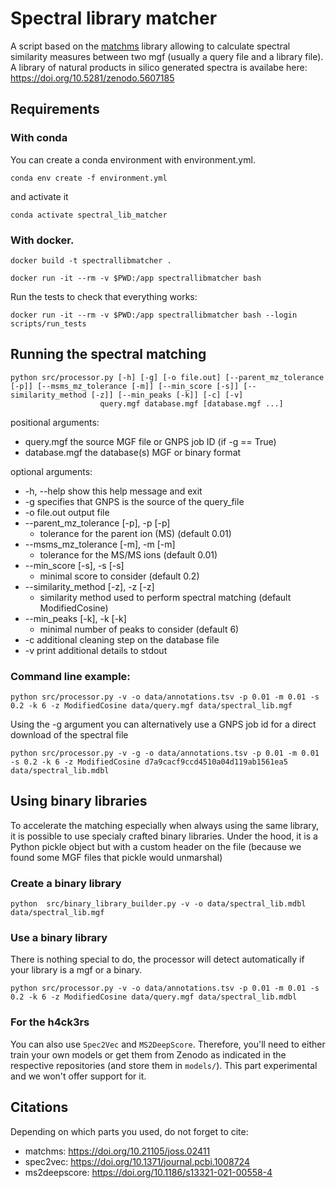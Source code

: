 # Spectral library matcher

A script based on the [matchms](https://github.com/matchms/matchms) library allowing to calculate spectral similarity measures between two mgf (usually a query file and a library file). 
A library of natural products in silico generated spectra is availabe here: <https://doi.org/10.5281/zenodo.5607185>

## Requirements

### With conda

You can create a conda environment with environment.yml.

```shell
conda env create -f environment.yml
```

and activate it

```shell
conda activate spectral_lib_matcher
```

### With docker.

```shell
docker build -t spectrallibmatcher .
```

```shell
docker run -it --rm -v $PWD:/app spectrallibmatcher bash
```

Run the tests to check that everything works:

```shell
docker run -it --rm -v $PWD:/app spectrallibmatcher bash --login scripts/run_tests
```

## Running the spectral matching

```
python src/processor.py [-h] [-g] [-o file.out] [--parent_mz_tolerance [-p]] [--msms_mz_tolerance [-m]] [--min_score [-s]] [--similarity_method [-z]] [--min_peaks [-k]] [-c] [-v]
                    query.mgf database.mgf [database.mgf ...]
```

positional arguments:

* query.mgf the source MGF file or GNPS job ID (if -g == True)
* database.mgf the database(s) MGF or binary format

optional arguments:

* -h, --help show this help message and exit
* -g specifies that GNPS is the source of the query_file
* -o file.out output file
* --parent_mz_tolerance [-p], -p [-p]
  * tolerance for the parent ion (MS) (default 0.01)
* --msms_mz_tolerance [-m], -m [-m]
  * tolerance for the MS/MS ions (default 0.01)
* --min_score [-s], -s [-s]
  * minimal score to consider (default 0.2)
* --similarity_method [-z], -z [-z]
  * similarity method used to perform spectral matching (default ModifiedCosine)
* --min_peaks [-k], -k [-k]
  * minimal number of peaks to consider (default 6)
* -c additional cleaning step on the database file
* -v print additional details to stdout

### Command line example:

```shell
python src/processor.py -v -o data/annotations.tsv -p 0.01 -m 0.01 -s 0.2 -k 6 -z ModifiedCosine data/query.mgf data/spectral_lib.mgf 
```

Using the -g argument you can alternatively use a GNPS job id for a direct download of the spectral file

```shell
python src/processor.py -v -g -o data/annotations.tsv -p 0.01 -m 0.01 -s 0.2 -k 6 -z ModifiedCosine d7a9cacf9ccd4510a04d119ab1561ea5 data/spectral_lib.mdbl 
```

## Using binary libraries

To accelerate the matching especially when always using the same library, it is possible to use specialy crafted binary
libraries. Under the hood, it is a Python pickle object but with a custom header on the file (because we found some MGF
files that pickle would unmarshal)

### Create a binary library

```shell
python  src/binary_library_builder.py -v -o data/spectral_lib.mdbl data/spectral_lib.mgf
```

### Use a binary library

There is nothing special to do, the processor will detect automatically if your library is a mgf or a binary.

```shell
python src/processor.py -v -o data/annotations.tsv -p 0.01 -m 0.01 -s 0.2 -k 6 -z ModifiedCosine data/query.mgf data/spectral_lib.mdbl  
```

### For the h4ck3rs

You can also use `Spec2Vec` and `MS2DeepScore`.
Therefore, you'll need to either train your own models or get them from Zenodo as indicated in the respective
repositories (and store them in `models/`).
This part experimental and we won't offer support for it.

## Citations

Depending on which parts you used, do not forget to cite:

- matchms: https://doi.org/10.21105/joss.02411
- spec2vec: https://doi.org/10.1371/journal.pcbi.1008724
- ms2deepscore: https://doi.org/10.1186/s13321-021-00558-4
